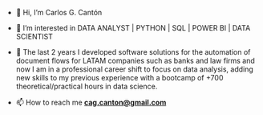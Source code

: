 - 👋 Hi, I’m Carlos G. Cantón
- 👀 I’m interested in DATA ANALYST | PYTHON | SQL | POWER BI | DATA SCIENTIST
- 🌱 The last 2 years I developed software solutions for the automation of document flows for LATAM companies such as banks and law firms and now I am in a professional career shift to focus on data analysis, adding new skills to my previous experience with a bootcamp of +700 theoretical/practical hours in data science.


- 📫 How to reach me **cag.canton@gmail.com**

<!---
CarlosCantonDS/CarlosCantonDS is a ✨ special ✨ repository because its `README.md` (this file) appears on your GitHub profile.
You can click the Preview link to take a look at your changes.
--->
